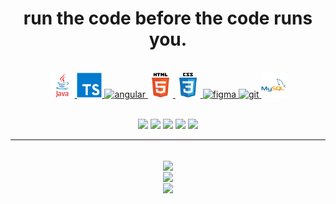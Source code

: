 
<div align="center">
    
# run the code before the code runs you.

</div>

<br>

<div align="center">
  
<a href="https://developer.mozilla.org/en-US/docs/Glossary/Java" target="_blank">
  <img src="https://github.com/devicons/devicon/blob/master/icons/java/java-original-wordmark.svg" alt="java" width="40" height="40"/>
</a>

<a href="https://www.typescriptlang.org/" target="_blank">
  <img src="https://raw.githubusercontent.com/devicons/devicon/master/icons/typescript/typescript-original.svg" alt="typescript" width="40" height="40"/>
</a>

<a href="https://angular.io" target="_blank">
  <img src="https://angular.io/assets/images/logos/angular/angular.svg" alt="angular" width="40" height="40"/>
</a>

<a href="https://www.w3.org/html/" target="_blank">
  <img src="https://raw.githubusercontent.com/devicons/devicon/master/icons/html5/html5-original-wordmark.svg" alt="html5" width="40" height="40"/>
</a> 

<a href="https://www.w3schools.com/css/" target="_blank">
  <img src="https://raw.githubusercontent.com/devicons/devicon/master/icons/css3/css3-original-wordmark.svg" alt="css3" width="40" height="40"/>
</a>

<a href="https://www.figma.com/" target="_blank">
  <img src="https://www.vectorlogo.zone/logos/figma/figma-icon.svg" alt="figma" width="40" height="40"/>
</a> 

<a href="https://git-scm.com/" target="_blank">
  <img src="https://www.vectorlogo.zone/logos/git-scm/git-scm-icon.svg" alt="git" width="40" height="40"/>
</a>

<a href="https://www.mysql.com/" target="_blank">
  <img src="https://raw.githubusercontent.com/devicons/devicon/master/icons/mysql/mysql-original-wordmark.svg" alt="mysql" width="40" height="40"/>
</a>

<br>
<br>
  
[<img src = "https://img.shields.io/badge/instagram-%238a3ab9.svg?&style=for-the-badge&logo=instagram&logoColor=white">](https://www.instagram.com/rulevamanda/)
[<img src="https://img.shields.io/badge/linkedin-%230a66c2.svg?&style=for-the-badge&logo=linkedin&logoColor=white" />](https://www.linkedin.com/in/amanda-rulevas/)
[<img src="https://img.shields.io/badge/-gmail-ea4335?style=for-the-badge&logo=gmail&logoColor=white" />](mailto:rulevamanda@gmail.com)
[<img src="https://img.shields.io/badge/-blog-fc4f08?style=for-the-badge&logo=blogger&logoColor=white" />](https://rulevaventura.blogspot.com)
[<img src="https://img.shields.io/badge/-facebook-4267B2?style=for-the-badge&logo=facebook&logoColor=white" />](https://www.facebook.com/rulevamanda)

</div>

<hr>
<br>

<div align="center">
    <a href="https://github.com/rulevamanda/github-readme-stats">
      <img align="center" src="https://github-readme-stats.vercel.app/api?username=rulevamanda&show_icons=true&bg_color=3a3a3a&title_color=ff44ff&text_color=ffeeff&icon_color=ff44ff&border_color=ff44ff" />
    </a>
    <br>
    <a href="https://github.com/rulevamanda/github-readme-stats">
      <img align="center" src="https://github-readme-stats.vercel.app/api/top-langs/?username=rulevamanda&show_icons=true&bg_color=3a3a3a&title_color=ff44ff&text_color=ffeeff&icon_color=ff44ff&border_color=ff44ff" />
    </a>
    <br>
    <a href="https://github.com/rulevamanda/github-readme-stats">
      <img align="center" src="https://github-readme-stats.vercel.app/api/wakatime?username=rulevamanda&show_icons=true&bg_color=3a3a3a&title_color=ff44ff&text_color=ffeeff&icon_color=ff44ff&border_color=ff44ff" />
    </a>
</div>
